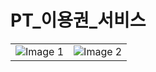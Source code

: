 # PT_이용권_서비스

<table>
  <tr>
    <td><img src="https://github.com/LeticiaKang/Project_PT-pass-spring-batch/assets/87592790/9310580e-bc9a-43e9-a985-2e8a4399b6aa" alt="Image 1"></td>
    <td><img src="https://github.com/LeticiaKang/Project_PT-pass-spring-batch/assets/87592790/2bd721bc-b418-42fb-8c56-1f2305197e06" alt="Image 2"></td>
  </tr>
</table>
